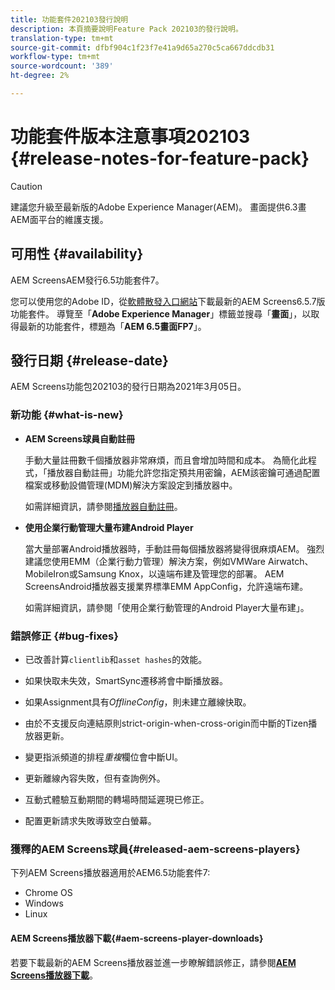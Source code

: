 ```yaml
---
title: 功能套件202103發行說明
description: 本頁摘要說明Feature Pack 202103的發行說明。
translation-type: tm+mt
source-git-commit: dfbf904c1f23f7e41a9d65a270c5ca667ddcdb31
workflow-type: tm+mt
source-wordcount: '389'
ht-degree: 2%

---
```



# 功能套件版本注意事項202103 {#release-notes-for-feature-pack}

>[!CAUTION]
>建議您升級至最新版的Adobe Experience Manager(AEM)。 畫面提供6.3畫AEM面平台的維護支援。

## 可用性 {#availability}

AEM ScreensAEM發行6.5功能套件7。

您可以使用您的Adobe ID，從[軟體散發入口網站](https://experience.adobe.com/#/downloads/content/software-distribution/en/aem.html)下載最新的AEM Screens6.5.7版功能套件。 導覽至「**Adobe Experience Manager**」標籤並搜尋「**畫面**」，以取得最新的功能套件，標題為「**AEM 6.5畫面FP7**」。

## 發行日期 {#release-date}

AEM Screens功能包202103的發行日期為2021年3月05日。

### 新功能 {#what-is-new}

* **AEM Screens球員自動註冊**

   手動大量註冊數千個播放器非常麻煩，而且會增加時間和成本。 為簡化此程式，「播放器自動註冊」功能允許您指定預共用密鑰，AEM該密鑰可通過配置檔案或移動設備管理(MDM)解決方案設定到播放器中。

   如需詳細資訊，請參閱[播放器自動註冊](/help/user-guide/auto-registration-players.md)。


* **使用企業行動管理大量布建Android Player**

   當大量部署Android播放器時，手動註冊每個播放器將變得很麻煩AEM。 強烈建議您使用EMM（企業行動力管理）解決方案，例如VMWare Airwatch、MobileIron或Samsung Knox，以遠端布建及管理您的部署。 AEM ScreensAndroid播放器支援業界標準EMM AppConfig，允許遠端布建。

   如需詳細資訊，請參閱「使用企業行動管理的Android Player大量布建」。[](/help/user-guide/using-emm-bulkprovision-android-player.md)


### 錯誤修正 {#bug-fixes}

* 已改善計算`clientlib`和`asset hashes`的效能。

* 如果快取未失效，SmartSync遷移將會中斷播放器。

* 如果Assignment具有&#x200B;*OfflineConfig*，則未建立離線快取。

* 由於不支援反向連結原則strict-origin-when-cross-origin而中斷的Tizen播放器更新。

* 變更指派頻道的排程&#x200B;*重複*&#x200B;欄位會中斷UI。

* 更新離線內容失敗，但有查詢例外。

* 互動式體驗互動期間的轉場時間延遲現已修正。

* 配置更新請求失敗導致空白螢幕。

### 獲釋的AEM Screens球員{#released-aem-screens-players}

下列AEM Screens播放器適用於AEM6.5功能套件7:

* Chrome OS
* Windows
* Linux

#### AEM Screens播放器下載{#aem-screens-player-downloads}

若要下載最新的AEM Screens播放器並進一步瞭解錯誤修正，請參閱&#x200B;**[AEM Screens播放器下載](https://download.macromedia.com/screens/index.html)**。
